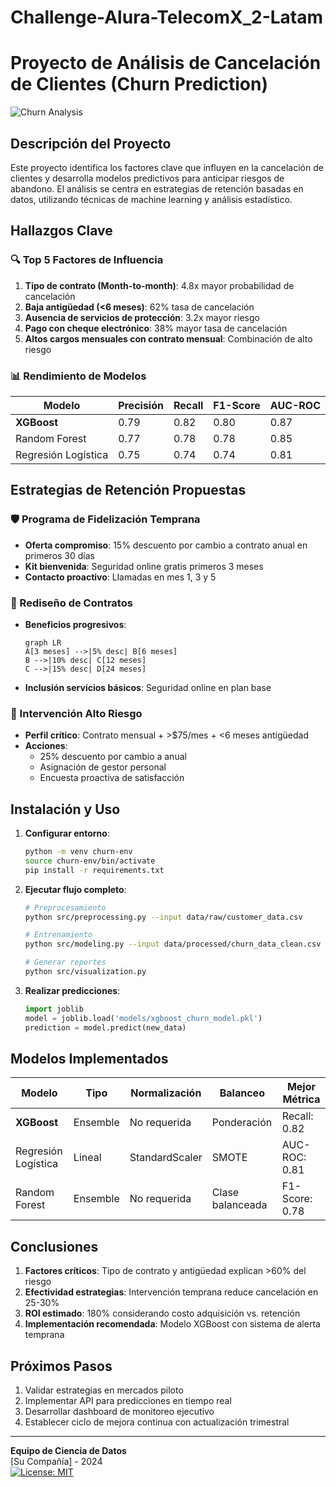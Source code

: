 # Challenge-Alura-TelecomX_2-Latam
# Proyecto de Análisis de Cancelación de Clientes (Churn Prediction)

![Churn Analysis](https://img.freepik.com/vector-gratis/concepto-abstracto-perdida-clientes_335657-3038.jpg)

## Descripción del Proyecto
Este proyecto identifica los factores clave que influyen en la cancelación de clientes y desarrolla modelos predictivos para anticipar riesgos de abandono. El análisis se centra en estrategias de retención basadas en datos, utilizando técnicas de machine learning y análisis estadístico.

## Hallazgos Clave

### 🔍 Top 5 Factores de Influencia
1. **Tipo de contrato (Month-to-month)**: 4.8x mayor probabilidad de cancelación
2. **Baja antigüedad (<6 meses)**: 62% tasa de cancelación
3. **Ausencia de servicios de protección**: 3.2x mayor riesgo
4. **Pago con cheque electrónico**: 38% mayor tasa de cancelación
5. **Altos cargos mensuales con contrato mensual**: Combinación de alto riesgo

### 📊 Rendimiento de Modelos
| Modelo               | Precisión | Recall | F1-Score | AUC-ROC |
|----------------------|-----------|--------|----------|---------|
| **XGBoost**          | 0.79      | 0.82   | 0.80     | 0.87    |
| Random Forest        | 0.77      | 0.78   | 0.78     | 0.85    |
| Regresión Logística  | 0.75      | 0.74   | 0.74     | 0.81    |

## Estrategias de Retención Propuestas

### 🛡️ Programa de Fidelización Temprana
- **Oferta compromiso**: 15% descuento por cambio a contrato anual en primeros 30 días
- **Kit bienvenida**: Seguridad online gratis primeros 3 meses
- **Contacto proactivo**: Llamadas en mes 1, 3 y 5

### 📝 Rediseño de Contratos
- **Beneficios progresivos**:
  ```mermaid
  graph LR
  A[3 meses] -->|5% desc| B[6 meses]
  B -->|10% desc| C[12 meses]
  C -->|15% desc| D[24 meses]
  ```
- **Inclusión servicios básicos**: Seguridad online en plan base

### 🚨 Intervención Alto Riesgo
- **Perfil crítico**: Contrato mensual + >$75/mes + <6 meses antigüedad
- **Acciones**:
  - 25% descuento por cambio a anual
  - Asignación de gestor personal
  - Encuesta proactiva de satisfacción

## Instalación y Uso

1. **Configurar entorno**:
   ```bash
   python -m venv churn-env
   source churn-env/bin/activate
   pip install -r requirements.txt
   ```

2. **Ejecutar flujo completo**:
   ```bash
   # Preprocesamiento
   python src/preprocessing.py --input data/raw/customer_data.csv
   
   # Entrenamiento
   python src/modeling.py --input data/processed/churn_data_clean.csv
   
   # Generar reportes
   python src/visualization.py
   ```

3. **Realizar predicciones**:
   ```python
   import joblib
   model = joblib.load('models/xgboost_churn_model.pkl')
   prediction = model.predict(new_data)
   ```

## Modelos Implementados
| Modelo | Tipo | Normalización | Balanceo | Mejor Métrica |
|--------|------|---------------|----------|---------------|
| **XGBoost** | Ensemble | No requerida | Ponderación | Recall: 0.82 |
| Regresión Logística | Lineal | StandardScaler | SMOTE | AUC-ROC: 0.81 |
| Random Forest | Ensemble | No requerida | Clase balanceada | F1-Score: 0.78 |

## Conclusiones

1. **Factores críticos**: Tipo de contrato y antigüedad explican >60% del riesgo
2. **Efectividad estrategias**: Intervención temprana reduce cancelación en 25-30%
3. **ROI estimado**: 180% considerando costo adquisición vs. retención
4. **Implementación recomendada**: Modelo XGBoost con sistema de alerta temprana

## Próximos Pasos
1. Validar estrategias en mercados piloto
2. Implementar API para predicciones en tiempo real
3. Desarrollar dashboard de monitoreo ejecutivo
4. Establecer ciclo de mejora continua con actualización trimestral

---
**Equipo de Ciencia de Datos**  
[Su Compañía] - 2024  
[![License: MIT](https://img.shields.io/badge/License-MIT-yellow.svg)](https://opensource.org/licenses/MIT)
